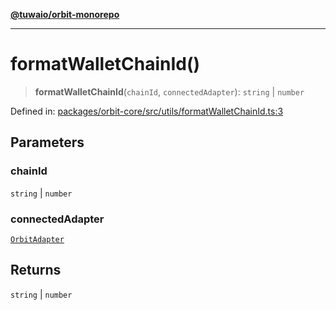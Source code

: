 [**@tuwaio/orbit-monorepo**](../../../README.md)

***

# formatWalletChainId()

> **formatWalletChainId**(`chainId`, `connectedAdapter`): `string` \| `number`

Defined in: [packages/orbit-core/src/utils/formatWalletChainId.ts:3](https://github.com/TuwaIO/orbit/blob/107dfed95532a313235ff8d368c14e1f23dbcd63/packages/orbit-core/src/utils/formatWalletChainId.ts#L3)

## Parameters

### chainId

`string` | `number`

### connectedAdapter

[`OrbitAdapter`](../enumerations/OrbitAdapter.md)

## Returns

`string` \| `number`
